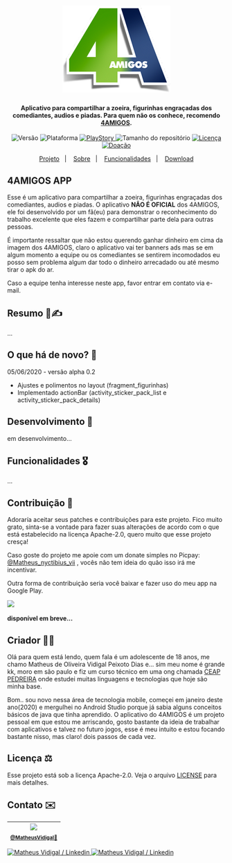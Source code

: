 <h1 align="center">
  <br>
    <a href="https://www.youtube.com/channel/UCYM04a9yva0wMQ7bPlii4rg">
      <img src="images/b_logo_4_amigos.png" width="250">
    </a>
  <!--<br>4AMIGOS<br>-->
</h1>
<h4 align="center">Aplicativo para compartilhar a zoeira, figurinhas engraçadas dos comediantes, audios e piadas. Para quem não os conhece, recomendo <a href="https://www.youtube.com/channel/UCYM04a9yva0wMQ7bPlii4rg" target="_blank">4AMIGOS</a>.</h4>
<p align="center">
  <img alt="Versão" src="https://img.shields.io/static/v1?label=Versão&message=alpha 0.2&color=greeen&labelColor=000000">
    <img alt="Plataforma" src="https://img.shields.io/static/v1?label=Plataforma&message=Android&color=greeen&labelColor=000000">
    <a href="">
    <img alt="PlayStory" src="https://img.shields.io/static/v1?label=App&message=Não publicado&color=greeen&labelColor=000000">
  </a>
  <img alt="Tamanho do repositório" src="https://img.shields.io/github/repo-size/NyctibiusVII/Sistema-de-seguranca-a-laser?color=darkblue&labelColor=000000">
  <a href="https://github.com/NyctibiusVII/4AMIGOS-app/blob/master/LICENSE">
    <img alt="Licença" src="https://img.shields.io/static/v1?label=Licença&message=Apache-2.0&color=darkblue&labelColor=000000">
  </a>
  <a href="https://picpay.me/Matheus_nyctibius_vii">
    <img alt="Doação" src="https://img.shields.io/static/v1?label=$&message=Donate&color=ff69b4&labelColor=000000">
  </a>
</p>
<p align="center">
  <a href="#4amigos-app">Projeto</a>&nbsp;&nbsp;&nbsp;|&nbsp;&nbsp;&nbsp;
  <a href="#resumo-%EF%B8%8F">Sobre</a>&nbsp;&nbsp;&nbsp;|&nbsp;&nbsp;&nbsp;
  <a href="#funcionalidades-%EF%B8%8F">Funcionalidades</a>&nbsp;&nbsp;&nbsp;|&nbsp;&nbsp;&nbsp;
  <a href="">Download</a>
</p>

## 4AMIGOS APP
Esse é um aplicativo para compartilhar a zoeira, figurinhas engraçadas dos comediantes, audios e piadas.
O aplicativo **NÃO É OFICIAL** dos 4AMIGOS, ele foi desenvolvido por um fã(eu) para demonstrar o reconhecimento do trabalho excelente que eles fazem e compartilhar parte dela para outras pessoas.

É importante ressaltar que não estou querendo ganhar dinheiro em cima da imagem dos 4AMIGOS, claro o aplicativo vai ter banners ads mas se em algum momento a equipe ou os comediantes se sentirem incomodados eu posso sem problema algum dar todo o dinheiro arrecadado ou até mesmo tirar o apk do ar.

Caso a equipe tenha interesse neste app, favor entrar em contato via e-mail.

## Resumo 📃✍️
...

## O que há de novo? 🤔
05/06/2020 - versão alpha 0.2
- Ajustes e polimentos no layout (fragment_figurinhas)
- Implementado actionBar (activity_sticker_pack_list e activity_sticker_pack_details)

## Desenvolvimento 🔨
em desenvolvimento...

## Funcionalidades 🎖️
...

## Contribuição 💭
Adoraría aceitar seus patches e contribuições para este projeto. Fico muito grato, sinta-se a vontade para fazer suas alterações de acordo com o que está estabelecido na licença Apache-2.0, quero muito que esse projeto cresça!

Caso goste do projeto me apoie com um donate simples no Picpay: <a href="https://picpay.me/Matheus_nyctibius_vii">@Matheus_nyctibius_vii</a> , vocês não tem ideia do quão isso irá me incentivar. 

Outra forma de contribuição seria você baixar e fazer uso do meu app na Google Play.

<a href="">
	<img src="https://user-images.githubusercontent.com/52816125/81919299-0d682a80-95ae-11ea-9616-29ef04d36769.png" width="160">
</a>

**disponível em breve...**

## Criador 👨‍💻
Olá para quem está lendo, quem fala é um adolescente de 18 anos, me chamo Matheus de Oliveira Vidigal Peixoto Dias e... sim meu nome é grande kk, moro em são paulo e fiz um curso técnico em uma ong chamada [CEAP PEDREIRA](https://pedreira.org/) onde estudei muitas linguagens e tecnologias que hoje são minha base. 

Bom.. sou novo nessa área de tecnologia mobile, começei em janeiro deste ano(2020) e mergulhei no Android Studio porque já sabia alguns conceitos básicos de java que tinha aprendido. O aplicativo do 4AMIGOS é um projeto pessoal em que estou me arriscando, gosto bastante da ideia de trabalhar com aplicativos e talvez no futuro jogos, esse é meu intuito e estou focando bastante nisso, mas claro! dois passos de cada vez.

## Licença ⚖️
Esse projeto está sob a licença Apache-2.0. Veja o arquivo [LICENSE](https://github.com/NyctibiusVII/4AMIGOS-app/blob/master/LICENSE) para mais detalhes.

## Contato ✉️
| <img src="https://user-images.githubusercontent.com/52816125/90341686-05b68880-dfd8-11ea-969c-70c9ce9d0278.jpg" width=100><br><sub><a href="https://www.instagram.com/nyctibius_vii/?hl=pt-br">@MatheusVidigal🦊</a></sub> |
| :---: |

<p align="left">	
   <a href="https://www.linkedin.com/in/matheus-vidigal-nyctibiusvii/">
      <img alt="Matheus Vidigal / Linkedin" src="https://img.shields.io/badge/-Matheus Vidigal-greeen?style=flat&logo=Linkedin&logoColor=white" />
   </a>
   <a href="https://mail.google.com/mail/u/1/#inbox?compose=GTvVlcSGLCKpKJfwPsKKqzXBplKkGtCLvCQcFWdWxCxQFfkHzzjVkgzrMFPBgKBmWFHvrjrCsMqSH">
      <img alt="Matheus Vidigal / Linkedin" src="https://img.shields.io/badge/-Matheus Vidigal-darkblue?style=flat&logo=Gmail&logoColor=white" />
   </a>
</p>